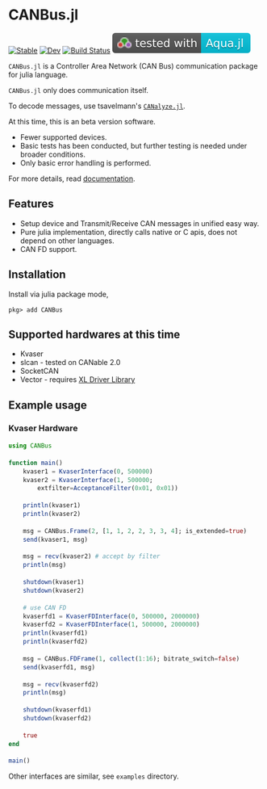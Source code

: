 # CANBus.jl

[![Stable](https://img.shields.io/badge/docs-stable-blue.svg)](https://ichiro-kazusa.github.io/CANBus.jl/stable/)
[![Dev](https://img.shields.io/badge/docs-dev-blue.svg)](https://ichiro-kazusa.github.io/CANBus.jl/dev/)
[![Build Status](https://github.com/ichiro-kazusa/CANBus.jl/actions/workflows/CI.yml/badge.svg?branch=main)](https://github.com/ichiro-kazusa/CANBus.jl/actions/workflows/CI.yml?query=branch%3Amain)
[![Aqua QA](https://raw.githubusercontent.com/JuliaTesting/Aqua.jl/master/badge.svg)](https://github.com/JuliaTesting/Aqua.jl)
<!-- [![Coverage](https://codecov.io/gh/ichiro-kazusa/CANBus.jl/branch/main/graph/badge.svg)](https://codecov.io/gh/ichiro-kazusa/CANBus.jl) -->


`CANBus.jl` is a Controller Area Network (CAN Bus) communication package for julia language.

`CANBus.jl` only does communication itself.

To decode messages, use tsavelmann's [`CANalyze.jl`](https://github.com/tsabelmann/CANalyze.jl/tree/main).

At this time, this is an beta version software. 
* Fewer supported devices.
* Basic tests has been conducted, but further testing is needed under broader conditions.
* Only basic error handling is performed.

For more details, read [documentation](https://ichiro-kazusa.github.io/CANBus.jl/stable/).

## Features

* Setup device and Transmit/Receive CAN messages in unified easy way.
* Pure julia implementation, directly calls native or C apis, does not depend on other languages.
* CAN FD support.

## Installation
Install via julia package mode, 

```julia-repl
pkg> add CANBus
```

## Supported hardwares at this time

* Kvaser
* slcan - tested on CANable 2.0
* SocketCAN
* Vector - requires [XL Driver Library](https://www.vector.com/int/en/download/xl-driver-library/)

## Example usage

### Kvaser Hardware

```jl
using CANBus

function main()
    kvaser1 = KvaserInterface(0, 500000)
    kvaser2 = KvaserInterface(1, 500000;
        extfilter=AcceptanceFilter(0x01, 0x01))

    println(kvaser1)
    println(kvaser2)

    msg = CANBus.Frame(2, [1, 1, 2, 2, 3, 3, 4]; is_extended=true)
    send(kvaser1, msg)

    msg = recv(kvaser2) # accept by filter
    println(msg)

    shutdown(kvaser1)
    shutdown(kvaser2)

    # use CAN FD
    kvaserfd1 = KvaserFDInterface(0, 500000, 2000000)
    kvaserfd2 = KvaserFDInterface(1, 500000, 2000000)
    println(kvaserfd1)
    println(kvaserfd2)

    msg = CANBus.FDFrame(1, collect(1:16); bitrate_switch=false)
    send(kvaserfd1, msg)

    msg = recv(kvaserfd2)
    println(msg)

    shutdown(kvaserfd1)
    shutdown(kvaserfd2)

    true
end

main()
```

Other interfaces are similar, see `examples` directory.
